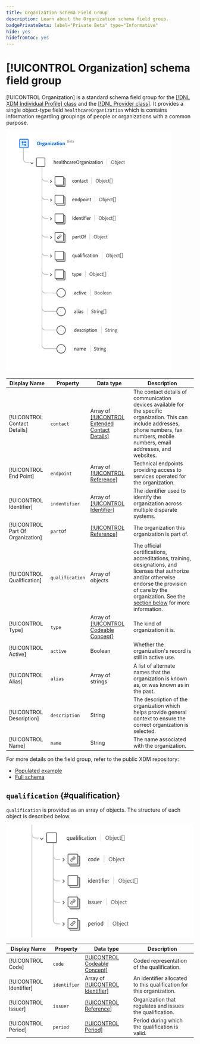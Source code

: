```yaml
---
title: Organization Schema Field Group
description: Learn about the Organization schema field group.
badgePrivateBeta: label="Private Beta" type="Informative"
hide: yes
hidefromtoc: yes
---
```

# [!UICONTROL Organization] schema field group

[!UICONTROL Organization] is a standard schema field group for the [[!DNL XDM Individual Profile] class](../../classes/individual-profile.md) and the [[!DNL Provider class]](../../classes/provider.md). It provides a single object-type field `healthcareOrganization` which is contains information regarding groupings of people or organizations with a common purpose.

![Field group structure](../../images/field-groups/healthcare-organization/organization.png)

| Display Name | Property | Data type | Description |
| ---| --- | --- | --- |
| [!UICONTROL Contact Details] | `contact` | Array of [[!UICONTROL Extended Contact Details]](../../data-types/healthcare/extended-contact-detail.md) | The contact details of communication devices available for the specific organization. This can include addresses, phone numbers, fax numbers, mobile numbers, email addresses, and websites. |
| [!UICONTROL End Point] | `endpoint`| Array of [[!UICONTROL Reference]](../../data-types/healthcare/reference.md) | Technical endpoints providing access to services operated for the organization. |
| [!UICONTROL Identifier] | `indentifier` | Array of [[!UICONTROL Identifier]](../../data-types/healthcare/identifier.md) | The identifier used to identify the organization across multiple disparate systems. |
| [!UICONTROL Part Of Organization] | `partOf` | [[!UICONTROL Reference]](../../data-types/healthcare/reference.md) | The organization this organization is part of. |
| [!UICONTROL Qualification] | `qualification` | Array of objects | The official certifications, accreditations, training, designations, and licenses that authorize and/or otherwise endorse the provision of care by the organization. See the [section below](#qualification) for more information. |
| [!UICONTROL Type] | `type` | Array of [[!UICONTROL Codeable Concept]](../../data-types/healthcare/codeable-concept.md) | The kind of organization it is. |
| [!UICONTROL Active] | `active` | Boolean | Whether the organization's record is still in active use. |
| [!UICONTROL Alias] | `alias` | Array of strings | A list of alternate names that the organization is known as, or was known as in the past. |
| [!UICONTROL Description] | `description` | String | The description of the organization which helps provide general context to ensure the correct organization is selected. |
| [!UICONTROL Name] | `name` | String | The name associated with the organization. |

For more details on the field group, refer to the public XDM repository:

* [Populated example](https://github.com/adobe/xdm/blob/master/extensions/industry/healthcare/fhir/fieldgroups/coverage.example.1.json)
* [Full schema](https://github.com/adobe/xdm/blob/master/extensions/industry/healthcare/fhir/fieldgroups/coverage.schema.json)

## `qualification` {#qualification}

`qualification` is provided as an array of objects. The structure of each object is described below.

![qualification structure](../../images/field-groups/healthcare-organization/qualification.png)

| Display Name |Property | Data type | Description |
| --- | --- | --- | --- |
| [!UICONTROL Code] | `code` | [[!UICONTROL Codeable Concept]](../../data-types/healthcare/codeable-concept.md) | Coded representation of the qualification. |
| [!UICONTROL Identifier] | `identifier`| Array of [[!UICONTROL Identifier]](../../data-types/healthcare/identifier.md) | An identifier allocated to this qualification for this organization. |
| [!UICONTROL Issuer] | `issuer` | [[!UICONTROL Reference]](../../data-types/healthcare/reference.md) | Organization that regulates and issues the qualification. |
| [!UICONTROL Period] | `period`| [[!UICONTROL Period]](../../data-types/healthcare/period.md) | Period during which the qualification is valid. |
